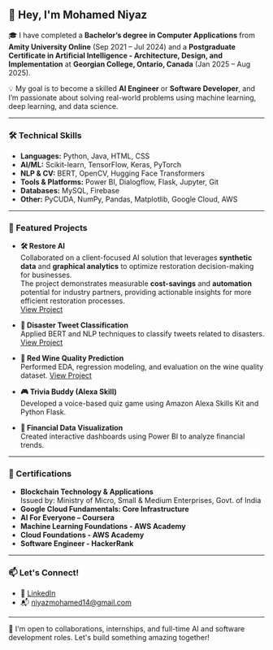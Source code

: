 ## 👋 Hey, I'm Mohamed Niyaz

🎓 I have completed a **Bachelor’s degree in Computer Applications** from **Amity University Online** (Sep 2021 – Jul 2024) and a **Postgraduate Certificate in Artificial Intelligence - Architecture, Design, and Implementation** at **Georgian College, Ontario, Canada** (Jan 2025 – Aug 2025).

💡 My goal is to become a skilled **AI Engineer** or **Software Developer**, and I’m passionate about solving real-world problems using machine learning, deep learning, and data science.

---

### 🛠️ Technical Skills

- **Languages:** Python, Java, HTML, CSS
- **AI/ML:** Scikit-learn, TensorFlow, Keras, PyTorch
- **NLP & CV:** BERT, OpenCV, Hugging Face Transformers
- **Tools & Platforms:** Power BI, Dialogflow, Flask, Jupyter, Git
- **Databases:** MySQL, Firebase
- **Other:** PyCUDA, NumPy, Pandas, Matplotlib, Google Cloud, AWS

---

### 📂 Featured Projects

- **🛠️ Restore AI**  
  Collaborated on a client-focused AI solution that leverages **synthetic data** and **graphical analytics** to optimize restoration decision-making for businesses.  
  The project demonstrates measurable **cost-savings** and **automation** potential for industry partners, providing actionable insights for more efficient restoration processes.  
  [View Project](https://github.com/n1yxz/RestoreAI)

- **🧠 Disaster Tweet Classification**  
  Applied BERT and NLP techniques to classify tweets related to disasters.
  [View Project](https://github.com/n1yxz/Disaster_Tweet_Analysis_EDA-Cleaning-BERT) 

- **🍷 Red Wine Quality Prediction**  
  Performed EDA, regression modeling, and evaluation on the wine quality dataset.
  [View Project](https://github.com/n1yxz/Red_Wine_Quality_Prediction) 

- **🎮 Trivia Buddy (Alexa Skill)**  
  Developed a voice-based quiz game using Amazon Alexa Skills Kit and Python Flask.  

- **🧾 Financial Data Visualization**  
  Created interactive dashboards using Power BI to analyze financial trends.  

---

### 📜 Certifications

- **Blockchain Technology & Applications**  
  Issued by: Ministry of Micro, Small & Medium Enterprises, Govt. of India  
- **Google Cloud Fundamentals: Core Infrastructure**  
- **AI For Everyone – Coursera**
- **Machine Learning Foundations - AWS Academy**
- **Cloud Foundations - AWS Academy**
- **Software Engineer - HackerRank**
  
---

### 📫 Let's Connect!

- 🔗 [LinkedIn](https://www.linkedin.com/in/mohamed-niyazii/)
- 📬 niyazmohamed14@gmail.com

---

🌟 I'm open to collaborations, internships, and full-time AI and software development roles. Let's build something amazing together!
